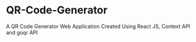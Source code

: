 # QR-Code-Generator
A QR Code Generator Web Application Created Using React JS, Context API and goqr API
